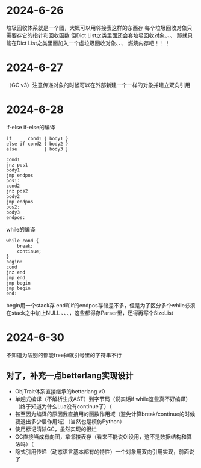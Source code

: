 # 2024-6-26
垃圾回收体系就是一个图，大概可以用邻接表这样的东西存
每个垃圾回收对象只需要存它的指针和回收函数
但Dict List之类里面还会套垃圾回收对象、、、
那就只能在Dict List之类里面加入一个虚垃圾回收对象、、、
燃烧内存吧！！！
# 2024-6-27
（GC v3）注意传递对象的时候可以在外部新建一个一样的对象并建立双向引用
# 2024-6-28
if-else if-else的编译
```
if      cond1 { body1 }
else if cond2 { body2 }
else          { body3 }

cond1
jnz pos1
body1
jmp endpos
pos1:
cond2
jnz pos2
body2
jmp endpos
pos2:
body3
endpos:
```
while的编译
```
while cond {
    break;
    continue;
}
begin:
cond
jnz end
jmp end
jmp begin
jmp begin
end:
```
begin用一个stack存
end和if的endpos存储差不多，但是为了区分多个while必须在stack之中加上NULL
、、、，这些都得存Parser里，还得再写个SizeList

# 2024-6-30
不知道为啥别的都能free掉就引号里的字符串不行
## 对了，补充一点betterlang实现设计
- ObjTrait体系直接继承的betterlang v0
- 单趟式编译（不解析生成AST）到字节码（说实话if while这些真不好编译）（终于知道为什么Lua没有continue了）（
- 甚至因为编译的原因我直接用的函数作用域（避免计算break/continue的时候要退出多少层作用域）（当然也是模仿Python）
- 使用标记清除GC，虽然实现的很烂
- GC直接当成有向图，拿邻接表存（看来不能说OI没用，这不是数据结构和算法吗）（
- 隐式引用传递（动态语言基本都有的特性）一个对象用双向引用实现，前面说了

